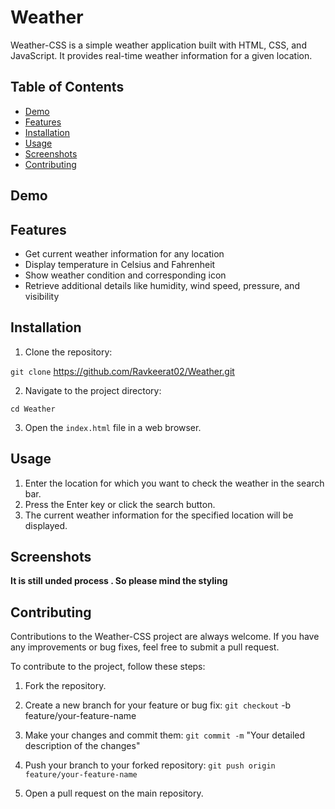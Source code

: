 # Weather

Weather-CSS is a simple weather application built with HTML, CSS, and JavaScript. It provides real-time weather information for a given location.

## Table of Contents
- [Demo](#demo)
- [Features](#features)
- [Installation](#installation)
- [Usage](#usage)
- [Screenshots](#screenshots)
- [Contributing](#contributing)


## Demo

<!-- You can see a live demo of the Weather-CSS application [here](https://ravkeerat02.github.io/Weather-CSS/). -->

## Features

- Get current weather information for any location
- Display temperature in Celsius and Fahrenheit
- Show weather condition and corresponding icon
- Retrieve additional details like humidity, wind speed, pressure, and visibility

## Installation

1. Clone the repository:

`git clone` https://github.com/Ravkeerat02/Weather.git


2. Navigate to the project directory:

  `cd Weather`  

3. Open the `index.html` file in a web browser.

## Usage

1. Enter the location for which you want to check the weather in the search bar.
2. Press the Enter key or click the search button.
3. The current weather information for the specified location will be displayed.

## Screenshots


**It is still unded process . So please mind the styling**


## Contributing

Contributions to the Weather-CSS project are always welcome. If you have any improvements or bug fixes, feel free to submit a pull request.

To contribute to the project, follow these steps:

1. Fork the repository.
2. Create a new branch for your feature or bug fix:
  `git checkout` -b feature/your-feature-name 
  
3. Make your changes and commit them:
  `git commit -m` "Your detailed description of the changes"    

4. Push your branch to your forked repository:
  `git push origin feature/your-feature-name` 

5. Open a pull request on the main repository.


